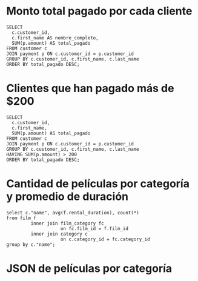 # Monto total pagado por cada cliente
```
SELECT 
  c.customer_id,
  c.first_name AS nombre_completo,
  SUM(p.amount) AS total_pagado
FROM customer c
JOIN payment p ON c.customer_id = p.customer_id
GROUP BY c.customer_id, c.first_name, c.last_name
ORDER BY total_pagado DESC;
```

# Clientes que han pagado más de $200

```
SELECT 
  c.customer_id,
  c.first_name,
  SUM(p.amount) AS total_pagado
FROM customer c
JOIN payment p ON c.customer_id = p.customer_id
GROUP BY c.customer_id, c.first_name, c.last_name
HAVING SUM(p.amount) > 200
ORDER BY total_pagado DESC;
```
# Cantidad de películas por categoría y promedio de duración
```
select c."name", avg(f.rental_duration), count(*)
from film f
         inner join film_category fc
                    on fc.film_id = f.film_id
         inner join category c
                    on c.category_id = fc.category_id
group by c."name";
```
# JSON de películas por categoría
```
```

